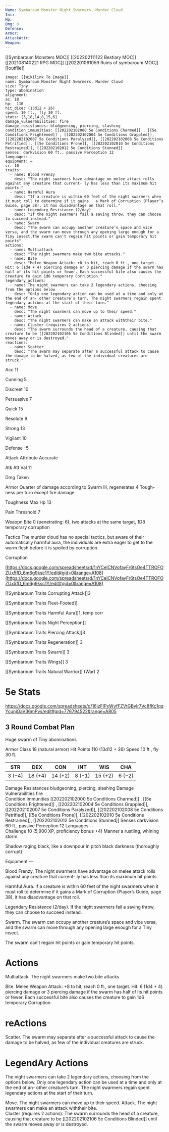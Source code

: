 ```yaml
---
Name: Symbaroum Monster Night Swarmers, Murder Cloud
Ini: 
Hp: 
Dmg: 0
Defense: 
Armor: 
AttackAttr: 
Weapon: 
---
```

[[Symbaroum Monsters MOC]]
[[202202111122 Bestiary MOC]]
[[202108140221 RPG MOC]]
[[202201061059 Ruins of symbaroum MOC]]
[[outfile]]
```statblock
image: [[Wikilink To Image]]
name: Symbaroum Monster Night Swarmers, Murder Cloud
size: Tiny
type: abomination
alignment:
ac: 18
hp:  110
hit_dice: (13d12 + 26)
speed: 10 ft., fly 30 ft.
stats: [3,18,14,8,15,6]
damage_vulnerabilities: fire
damage_resistances: bludgeoning, piercing, slashing
condition_immunities: [[202202102000 5e Conditions Charmed]] , [[5e Conditions Frightened]] , [[202202102004 5e Conditions Grappled]], [[202202102007 5e Conditions Paralyzed]], [[202202102008 5e Conditions Petrified]], [[5e Conditions Prone]], [[202202102010 5e Conditions Restrained]], [[202202102012 5e Conditions Stunned]]
senses: darkvision 60 ft., passive Perception 12
languages: —
equipment: —
cr: 10
traits:
  - name: Blood Frenzy
    desc: "The night swarmers have advantage on melee attack rolls against any creature that current- ly has less than its maximum hit points."
  - name: Harmful Aura
    desc: "If a creature is within 60 feet of the night swarmers when it must roll to determine if it gains   a Mark of Corruption (Player’s Guide, page 38), it has disadvantage on that roll."
  - name: Legendary Resistance (2/day)
    desc: "If the night swarmers fail a saving throw, they can choose to succeed instead."
  - name: Swarm
    desc: "The swarm can occupy another creature’s space and vice versa, and the swarm can move through any opening large enough for a Tiny insect.The swarm can’t regain hit points or gain temporary hit points"
actions:
  - name: Multiattack
    desc: "The night swarmers make two bite attacks."
  - name: Bite
    desc: "Melee Weapon Attack: +8 to hit, reach 0 ft., one target. Hit: 6 (1d4 + 4) piercing damage or 3 piercing damage if the swarm has half of its hit points or fewer. Each successful bite also causes the creature to gain 1d6 temporary Corruption."
legendary_actions:
  - name: The night swarmers can take 2 legendary actions, choosing from the options below
    desc: "Only one legendary action can be used at a time and only at the end of an- other creature’s turn. The night swarmers regain spent legendary actions at the start of their turn."
  - name: Move
    desc: "The night swarmers can move up to their speed."
  - name: Attack
    desc: "The night swarmers can make an attack withtheir bite."
  - name: Cluster (requires 2 actions)
    desc: "The swarm surrounds the head of a creature, causing that creature to be [[202202102106 5e Conditions Blinded]] until the swarm moves away or is destroyed."
reactions:
  - name: Scatter
    desc: "The swarm may separate after a successful attack to cause the damage to be halved, as few of the individual creatures are struck."
```
Acc 11

Cunning 5

Discreet 10

Persuasive 7

Quick 15

Resolute 9

Strong 13

Vigilant 10

Defense -5

Attack Attribute Accurate

Atk Att Val 11

Dmg Taken

Armor Quarter of damage according to Swarm III, regenerates 4 Tough- ness per turn except fire damage

Toughness Max Hp 13

Pain Threshold 7

Weaopn Bite 0 (penetrating: 6), two attacks at the same target, 1D8 temporary corruption

Tactics The murder cloud has no special tactics, but aware of their automatically harmful aura, the individuals are extra eager to get to the warm flesh before it is spoiled by corruption.

Corruption

[https://docs.google.com/spreadsheets/d/1nYCeICNVofayFr6tsOe4TTROFOZUx5fD_6m6g9ksc1Y/edit#gid=0&range=A108](https://docs.google.com/spreadsheets/d/1nYCeICNVofayFr6tsOe4TTROFOZUx5fD_6m6g9ksc1Y/edit#gid=0&range=A108)

[[Symbaroum Traits Corrupting Attack]]3

[[Symbaroum Traits Fleet-Footed]]

[[Symbaroum Traits Harmful Aura]]1, temp corr

[[Symbaroum Traits Night Perception]]

[[Symbaroum Traits Piercing Attack]]3

[[Symbaroum Traits Regeneration]] 3

[[Symbaroum Traits Swarm]] 3

[[Symbaroum Traits Wings]] 3

[[Symbaroum Traits Natural Warrior]] (War) 2

# 5e Stats 
https://docs.google.com/spreadsheets/d/16jzFlPxWvfFZVtGBylr7Vc8fKc1qqYcunjOaV36mPys/edit#gid=776794522&range=A805
## 3 Round Combat Plan

 

Huge swarm of Tiny abominations

 

Armor Class 18 (natural armor) 
Hit Points 110 (13d12 + 26) 
Speed 10 ft., fly 30 ft.

 

| STR    | DEX     | CON     | INT    | WIS     | CHA    |
| ------ | ------- | ------- | ------ | ------- | ------ |
| 3 (−4) | 18 (+4) | 14 (+2) | 8 (−1) | 15 (+2) | 6 (−2) |



 

Damage Resistances bludgeoning, piercing, slashing 
Damage Vulnerabilities fire  
Condition Immunities [[202202102000 5e Conditions Charmed]] , [[5e Conditions Frightened]] , [[202202102004 5e Conditions Grappled]], [[202202102007 5e Conditions Paralyzed]], [[202202102008 5e Conditions Petrified]], [[5e Conditions Prone]], [[202202102010 5e Conditions Restrained]], [[202202102012 5e Conditions Stunned]]
Senses darkvision 60 ft., passive Perception 12 
Languages —  
Challenge 10 (5,900 XP, proficiency bonus +4) 
Manner a rustling, whining storm

Shadow raging black, like a downpour in pitch black darkness (thoroughly corrupt)

Equipment —

 

Blood Frenzy. The night swarmers have advantage on melee attack rolls against any creature that current- ly has less than its maximum hit points.

Harmful Aura. If a creature is within 60 feet of the night swarmers when it must roll to determine if it gains   a Mark of Corruption (Player’s Guide, page 38), it has disadvantage on that roll.

Legendary Resistance (2/day). If the night swarmers fail a saving throw, they can choose to succeed instead.

Swarm. The swarm can occupy another creature’s space and vice versa, and the swarm can move through any opening large enough for a Tiny insect.

The swarm can’t regain hit points or gain temporary hit points.

# Actions

Multiattack. The night swarmers make two bite attacks.

Bite. Melee Weapon Attack: +8 to hit, reach 0 ft., one target. Hit: 6 (1d4 + 4) piercing damage or 3 piercing damage if the swarm has half of its hit points or fewer. Each successful bite also causes the creature to gain 1d6 temporary Corruption.

# reActions

Scatter. The swarm may separate after a successful attack to cause the damage to be halved, as few of the individual creatures are struck.

# LegendAry Actions

The night swarmers can take 2 legendary actions, choosing from the options below. Only one legendary action can be used at a time and only at the end of an- other creature’s turn. The night swarmers regain spent legendary actions at the start of their turn.

Move. The night swarmers can move up to their speed. 
Attack. The night swarmers can make an attack withtheir bite.  
Cluster (requires 2 actions). The swarm surrounds the head of a creature, causing that creature to be [[202202102106 5e Conditions Blinded]] until the swarm moves away or is destroyed.